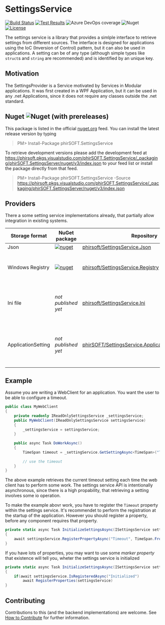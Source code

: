 # SettingsService
[![Build Status](https://phirsoft.visualstudio.com/phirSOFT.SettingsService/_apis/build/status/phirSOFT.SettingsService?branchName=master)](https://phirsoft.visualstudio.com/phirSOFT.SettingsService/_build/latest?definitionId=15&branchName=master)
[![Test Results](https://img.shields.io/azure-devops/tests/phirSOFT/phirSOFT.SettingsService/15)](https://phirsoft.visualstudio.com/phirSOFT.SettingsService/_build?definitionId=15)
![Azure DevOps coverage](https://img.shields.io/azure-devops/coverage/phirSOFT/phirSOFT.SettingsService/15)
![Nuget](https://img.shields.io/nuget/v/phirSOFT.SettingsService)
[![License](https://img.shields.io/github/license/phirSOFT/SettingsService)](https://github.com/phirSOFT/SettingsService/blob/master/LICENSE)

The settings service is a library that provides a simlple interface to retrieve settings from different sources. The interface is designed for applications using the IoC (Inversion of Control) pattern, but it can also be used in applications. A setting can be of any type (although simple types like `struct`s and `string` are recommended) and is identified by an unique key.

## Motivation
The SettingsProvider is a Service motivated by Services in Modular applications. It was first created in a WPF Application, but it can be used in any .net Applications, since it does not require any classes outside the .net standard.

## Nuget ![Nuget (with prereleases)](https://img.shields.io/nuget/vpre/phirSOFT.SettingsService)
This package is listed in the official [nuget.org](https://www.nuget.org/packages/phirSOFT.SettingsService/) feed. You can install the latest release version by typing

> PM> Install-Package phirSOFT.SettingsService

To retrieve development versions please add the development feed at https://phirsoft.pkgs.visualstudio.com/phirSOFT.SettingsService/_packaging/phirSOFT.SettingsServer/nuget/v3/index.json to your feed list or install the package directly from that feed.

> PM> Install-Package phirSOFT.SettingsService -Source https://phirsoft.pkgs.visualstudio.com/phirSOFT.SettingsService/_packaging/phirSOFT.SettingsServer/nuget/v3/index.json

## Providers
There a some setting service implementations already, that partially allow integration in existing systems.

| Storage format | NuGet package | Repository | Notes |
| - | - | - | - |
| Json           | [![nuget](https://img.shields.io/nuget/v/phirSOFT.SettingsService.Json.svg)](https://www.nuget.org/packages/phirSOFT.SettingsService.Json/) | [phirsoft/SettingsService.Json](https://github.com/phirSOFT/SettingsService.Json) | |
| Windows Registry | [![nuget](https://img.shields.io/nuget/v/phirSOFT.SettingsService.Registry.svg)](https://www.nuget.org/packages/phirSOFT.SettingsService.Json/) | [phirsoft/SettingsService.Registry](https://github.com/phirSOFT/SettingsService.Registry) | Requires a custom RegistryAdapter for non primitive types |
| Ini file | _not published yet_ | [phirsoft/SettingsService.Ini](https://github.com/phirSOFT/SettingsService.Ini) | Requires a custom adapter for string serialization and deserialization |
| ApplicationSetting | _not published yet_ | [phirSOFT/SettingsService.ApplicationSettingsService](https://github.com/phirSOFT/SettingsService.ApplicationSettingsService) | Properties must be specified at compile time. Properties can be changed, but no new can be registered. |

## Example
Assume you are writing a WebClient for an application. You want the user to be able to configure a timeout. 

``` csharp
public class MyWebClient
{
    private readonly IReadOnlySettingsService _settingsService;
    public MyWebClient(IReadOnlySettingsService settingsService)
    {
        _settingsService = settingsService;
    }
    
    public async Task DoWorkAsync()
    {
        TimeSpan timeout = _settingService.GetSettingAsync<TimeSpan>("Timeout");
        
        // use the timeout
    }
}
```

The above example retrieves the current timeout setting each time the web client has to perform some work. The settings service API is intentionally asynchronous, since there is a high propability, that retrieving a setting involves some io operation.

To make the example abovr work, you have to register the `Timeout` property within the settings service. It's recommendet to perform the registration at the startup of the application. However you should register a property, before any component requires that property.
``` csharp
private static async Task InitializeSettingsAsync(ISettingsService settingsService)
{
    await settingsService.RegisterPropertyAsync("Timeout", TimeSpan.FromSeconds(30));
}
```

If you have lots of properties, you may want to use some _marker property_ that existence will tell you, wheter the settings service is initialized

``` csharp
private static async Task InitializeSettingsAsync(ISettingsService settingsService)
{
    if(await settingsService.IsRegisteredAsync("Initialized")
        await RegisterProperties(settingsService)
}
```

## Contributing
Contributions to this (and the backend implementations) are welcome. See [How to Contribute](contributing.md) for further information.
